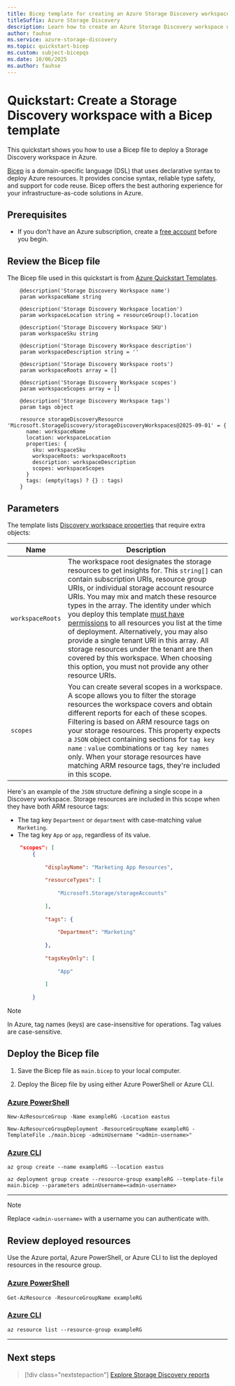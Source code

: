 ```yaml
---
title: Bicep template for creating an Azure Storage Discovery workspace
titleSuffix: Azure Storage Discovery
description: Learn how to create an Azure Storage Discovery workspace using a bicep template.
author: fauhse
ms.service: azure-storage-discovery
ms.topic: quickstart-bicep
ms.custom: subject-bicepqs
ms.date: 10/06/2025
ms.author: fauhse
---
```


# Quickstart: Create a Storage Discovery workspace with a Bicep template

This quickstart shows you how to use a Bicep file to deploy a Storage Discovery workspace in Azure.

[Bicep](../azure-resource-manager/bicep/overview.md) is a domain-specific language (DSL) that uses declarative syntax to deploy Azure resources. It provides concise syntax, reliable type safety, and support for code reuse. Bicep offers the best authoring experience for your infrastructure-as-code solutions in Azure.

## Prerequisites

- If you don't have an Azure subscription, create a [free account](https://azure.microsoft.com/pricing/purchase-options/azure-account?cid=msft_learn) before you begin.

## Review the Bicep file

The Bicep file used in this quickstart is from [Azure Quickstart Templates](/azure/templates/microsoft.storagediscovery/storagediscoveryworkspaces?pivots=deployment-language-bicep).

```Bicep
    @description('Storage Discovery Workspace name')
    param workspaceName string
    
    @description('Storage Discovery Workspace location')
    param workspaceLocation string = resourceGroup().location
    
    @description('Storage Discovery Workspace SKU')
    param workspaceSku string
    
    @description('Storage Discovery Workspace description')
    param workspaceDescription string = ''
    
    @description('Storage Discovery Workspace roots')
    param workspaceRoots array = []
    
    @description('Storage Discovery Workspace scopes')
    param workspaceScopes array = []
    
    @description('Storage Discovery Workspace tags')
    param tags object
    
    resource storageDiscoveryResource 'Microsoft.StorageDiscovery/storageDiscoveryWorkspaces@2025-09-01' = {
      name: workspaceName
      location: workspaceLocation
      properties: {
        sku: workspaceSku
        workspaceRoots: workspaceRoots
        description: workspaceDescription
        scopes: workspaceScopes
      }
      tags: (empty(tags) ? {} : tags)
    }
```

## Parameters

The template lists [Discovery workspace properties](/azure/templates/microsoft.storagediscovery/storagediscoveryworkspaces?pivots=deployment-language-bicep) that require extra objects:

| Name             | Description |
|------------------|-------------|
|`workspaceRoots`  | The workspace root designates the storage resources to get insights for. This `string[]` can contain subscription URIs, resource group URIs, or individual storage account resource URIs. You may mix and match these resource types in the array. The identity under which you deploy this template [must have permissions](deployment-planning.md#permissions-to-your-storage-resources) to all resources you list at the time of deployment. Alternatively, you may also provide a single tenant URI in this array. All storage resources under the tenant are then covered by this workspace. When choosing this option, you must not provide any other resource URIs. |
|`scopes`          | You can create several scopes in a workspace. A scope allows you to filter the storage resources the workspace covers and obtain different reports for each of these scopes. Filtering is based on ARM resource tags on your storage resources. This property expects a `JSON` object containing sections for `tag key name` : `value` combinations or `tag key names` only. When your storage resources have matching ARM resource tags, they're included in this scope.|

Here's an example of the `JSON` structure defining a single scope in a Discovery workspace.
Storage resources are included in this scope when they have both ARM resource tags:

- The tag key `Department` or `department` with case-matching value `Marketing`.
- The tag key `App` or `app`, regardless of its value.

```json
    "scopes": [ 
        { 
        
            "displayName": "Marketing App Resources", 
        
            "resourceTypes": [ 
        
                "Microsoft.Storage/storageAccounts" 
        
            ], 
        
            "tags": { 
        
                "Department": "Marketing" 
        
            }, 
        
            "tagsKeyOnly": [ 
        
                "App" 
        
            ] 
        
        } 
```
> [!NOTE]
> In Azure, tag names (keys) are case-insensitive for operations. Tag values are case-sensitive.

## Deploy the Bicep file

1. Save the Bicep file as `main.bicep` to your local computer.

1. Deploy the Bicep file by using either Azure PowerShell or Azure CLI.

### [Azure PowerShell](#tab/powershell)

```azurepowershell
New-AzResourceGroup -Name exampleRG -Location eastus

New-AzResourceGroupDeployment -ResourceGroupName exampleRG -TemplateFile ./main.bicep -adminUsername "<admin-username>"
```

### [Azure CLI](#tab/cli)

```azurecli
az group create --name exampleRG --location eastus

az deployment group create --resource-group exampleRG --template-file main.bicep --parameters adminUsername=<admin-username>
```

---

> [!NOTE]
> Replace `<admin-username>` with a username you can authenticate with.

## Review deployed resources

Use the Azure portal, Azure PowerShell, or Azure CLI to list the deployed resources in the resource group.

### [Azure PowerShell](#tab/powershell)

```azurepowershell-interactive
Get-AzResource -ResourceGroupName exampleRG
```

### [Azure CLI](#tab/cli)

```azurecli-interactive
az resource list --resource-group exampleRG
```

---

## Next steps

> [!div class="nextstepaction"]
> [Explore Storage Discovery reports](get-started-reports.md)
